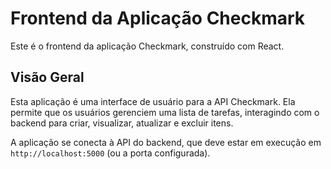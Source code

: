 # Frontend da Aplicação Checkmark

Este é o frontend da aplicação Checkmark, construído com React.

## Visão Geral

Esta aplicação é uma interface de usuário para a API Checkmark. Ela permite que os usuários gerenciem uma lista de tarefas, interagindo com o backend para criar, visualizar, atualizar e excluir itens.

A aplicação se conecta à API do backend, que deve estar em execução em `http://localhost:5000` (ou a porta configurada).

